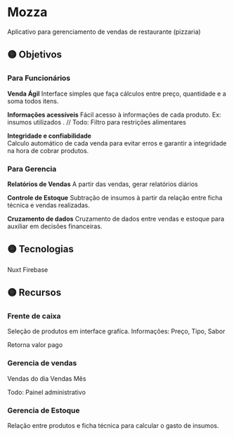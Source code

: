 # Mozza
Aplicativo para gerenciamento de vendas de restaurante (pizzaria)

## 🟡 Objetivos
  ### Para Funcionários
  **Venda Ágil**
  Interface simples que faça cálculos entre preço, quantidade e a soma todos itens. 
  
  **Informações acessíveis**
  Fácil acesso à informações de cada produto. Ex: insumos utilizados . // Todo: Filtro para restrições alimentares

  **Integridade e confiabilidade**  
  Calculo automático de cada venda para evitar erros e garantir a integridade na hora de cobrar produtos. 

  ### Para Gerencia
  **Relatórios de Vendas**
  A partir das vendas, gerar relatórios diários

  **Controle de Estoque**
  Subtração de insumos à partir da relação entre ficha técnica e vendas realizadas.

  **Cruzamento de dados**
  Cruzamento de dados entre vendas e estoque para auxiliar em decisões financeiras.
  

## 🟡 Tecnologias
  Nuxt
  Firebase

## 🟡 Recursos
  ### Frente de caixa
  Seleção de produtos em interface grafíca. 
  Informações: Preço, Tipo, Sabor

  Retorna valor pago

  ### Gerencia de vendas
  Vendas do dia
  Vendas Mês

  Todo: Painel administrativo
  
  ### Gerencia de Estoque
  Relação entre produtos e ficha técnica para calcular o gasto de insumos.
